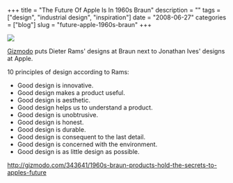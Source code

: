+++
title = "The Future Of Apple Is In 1960s Braun"
description = ""
tags = ["design", "industrial design", "inspiration"]
date = "2008-06-27"
categories = ["blog"]
slug = "future-apple-1960s-braun"
+++



  <div class="notebook-screenshot"><a href="http://gizmodo.com/343641/1960s-braun-products-hold-the-secrets-to-apples-future"><img src="http://media.konigi.com/bluga/wt486587c6345d1.jpg"/></a></div><p><a href="http://gizmodo.com/343641/1960s-braun-products-hold-the-secrets-to-apples-future">Gizmodo</a> puts Dieter Rams' designs at Braun next to Jonathan Ives' designs at Apple.</p>
<p>10 principles of design according to Rams:</p>
<ul>
<li>Good design is innovative.</li>
<li>Good design makes a product useful.</li>
<li>Good design is aesthetic.</li>
<li>Good design helps us to understand a product.</li>
<li>Good design is unobtrusive.</li>
<li>Good design is honest.</li>
<li>Good design is durable.</li>
<li>Good design is consequent to the last detail.</li>
<li>Good design is concerned with the environment.</li>
<li>Good design is as little design as possible.</li>
</ul>
    
  <a href="http://gizmodo.com/343641/1960s-braun-products-hold-the-secrets-to-apples-future">http://gizmodo.com/343641/1960s-braun-products-hold-the-secrets-to-apples-future</a>
